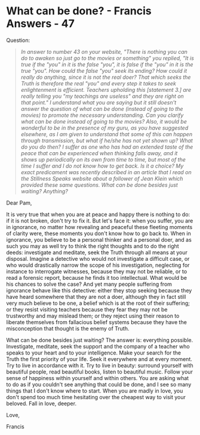 # What can be done? - Francis Answers - 47

Question:

>_In answer to number 43 on your website, "There is nothing you can do to awaken so just go to the movies or something" you replied, "It is true if the "you" in it is the false "you", it is false if the "you" in it is the true "you". How could the false "you" seek its ending? How could it really do anything, since it is not the real doer? That which seeks the Truth is therefore the real "you" and every step it takes to seek enlightenment is efficient. Teachers upholding this [statement 3.] are really telling you "my teachings are useless" and they are right on that point." I understand what you are saying but it still doesn't answer the question of what can be done (instead of going to the movies) to promote the necessary understanding. Can you clarify what can be done instead of going to the movies? Also, it would be wonderful to be in the presence of my guru, as you have suggested elsewhere, as I am given to understand that some of this can happen through transmission, but what if he/she has not yet shown up? What do you do then? I suffer as one who has had an extended taste of the peace that can be experienced when thinking falls away, and it shows up periodically on its own from time to time, but most of the time I suffer and I do not know how to get back. Is it a choice? My exact predicament was recently described in an article that I read on the Stillness Speaks website about a follower of Jean Klein which provided these same questions. What can be done besides just waiting? Anything?_

Dear Pam,

It is very true that when you are at peace and happy there is nothing to do: if it is not broken, don't try to fix it. But let's face it: when you suffer, you are in ignorance, no matter how revealing and peaceful these fleeting moments of clarity were, these moments you don't know how to go back to. When in ignorance, you believe to be a personal thinker and a personal doer, and as such you may as well try to think the right thoughts and to do the right deeds: investigate and meditate, seek the Truth through all means at your disposal. Imagine a detective who would not investigate a difficult case, or who would drastically narrow the scope of his investigation, neglecting for instance to interrogate witnesses, because they may not be reliable, or to read a forensic report, because he finds it too intellectual. What would be his chances to solve the case? And yet many people suffering from ignorance behave like this detective: either they stop seeking because they have heard somewhere that they are not a doer, although they in fact still very much believe to be one, a belief which is at the root of their suffering; or they resist visiting teachers because they fear they may not be trustworthy and may mislead them; or they reject using their reason to liberate themselves from fallacious belief systems because they have the misconception that thought is the enemy of Truth.

What can be done besides just waiting? The answer is: everything possible. Investigate, meditate, seek the support and the company of a teacher who speaks to your heart and to your intelligence. Make your search for the Truth the first priority of your life. Seek it everywhere and at every moment. Try to live in accordance with it. Try to live in beauty: surround yourself with beautiful people, read beautiful books, listen to beautiful music. Follow your sense of happiness within yourself and within others. You are asking what to do as if you couldn't see anything that could be done, and I see so many things that I don't know where to start. When you are madly in love, you don't spend too much time hesitating over the cheapest way to visit your beloved. Fall in love, deeper.

Love,

Francis

